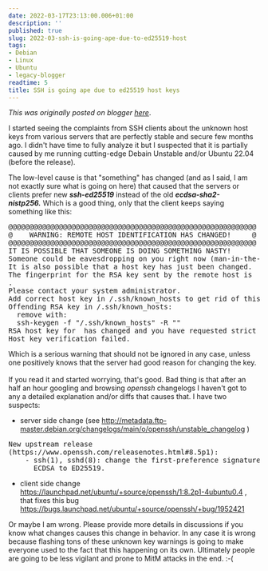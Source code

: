 ```yaml
---
date: 2022-03-17T23:13:00.006+01:00
description: ''
published: true
slug: 2022-03-ssh-is-going-ape-due-to-ed25519-host
tags:
- Debian
- Linux
- Ubuntu
- legacy-blogger
readtime: 5
title: SSH is going ape due to ed25519 host keys
---
```


*This was originally posted on blogger [here](https://snarkybrill.blogspot.com/2022/03/ssh-is-going-ape-due-to-ed25519-host.html)*.

<p>I started seeing the complaints from SSH clients about the unknown host keys from various servers that are perfectly stable and secure few months ago. I didn't have time to fully analyze it but I suspected that it is partially caused by me running cutting-edge Debain Unstable and/or Ubuntu 22.04 (before the release).</p><p>The low-level cause is that "something" has changed (and as I said, I am not exactly sure what is going on here) that caused that the servers or clients prefer new&nbsp;<b><i>ssh-ed25519</i></b>&nbsp;instead of the old&nbsp;<i style="font-weight: bold;">ecdsa-sha2-nistp256.</i>&nbsp;Which is a good thing, only that the client keeps saying something like this:</p>
<pre>@@@@@@@@@@@@@@@@@@@@@@@@@@@@@@@@@@@@@@@@@@@@@@@@@@@@@@@@@@@
@&nbsp; &nbsp; WARNING: REMOTE HOST IDENTIFICATION HAS CHANGED!&nbsp; &nbsp; &nbsp;@
@@@@@@@@@@@@@@@@@@@@@@@@@@@@@@@@@@@@@@@@@@@@@@@@@@@@@@@@@@@
IT IS POSSIBLE THAT SOMEONE IS DOING SOMETHING NASTY!
Someone could be eavesdropping on you right now (man-in-the-middle attack)!
It is also possible that a host key has just been changed.
The fingerprint for the RSA key sent by the remote host is
.
Please contact your system administrator.
Add correct host key in /.ssh/known_hosts to get rid of this message.
Offending RSA key in /.ssh/known_hosts:
&nbsp; remove with:
&nbsp; ssh-keygen -f "/.ssh/known_hosts" -R ""
RSA host key for  has changed and you have requested strict checking.
Host key verification failed.
</pre>
<p>
Which is a serious warning that should not be ignored in any case, unless one positively knows that the server had good reason for changing the key.<br /><br />If you read it and started worrying, that's good. Bad thing is that after an half an hour googling and browsing <i>openssh</i> changelogs I haven't got to any a detailed explanation and/or diffs that causes that. I have two suspects:</p><p></p><ul style="text-align: left;"><li>server side change (see&nbsp;<a href="http://metadata.ftp-master.debian.org/changelogs/main/o/openssh/unstable_changelog">http://metadata.ftp-master.debian.org/changelogs/main/o/openssh/unstable_changelog</a>&nbsp;)</li></ul>
<pre style="text-align: left;">New upstream release
(https://www.openssh.com/releasenotes.html#8.5p1):
    - ssh(1), sshd(8): change the first-preference signature algorithm from
      ECDSA to ED25519.
</pre><ul style="text-align: left;"><li>client side change <a href="https://launchpad.net/ubuntu/+source/openssh/1:8.2p1-4ubuntu0.4">https://launchpad.net/ubuntu/+source/openssh/1:8.2p1-4ubuntu0.4</a> , that fixes this bug <a href="https://bugs.launchpad.net/ubuntu/+source/openssh/+bug/1952421">https://bugs.launchpad.net/ubuntu/+source/openssh/+bug/1952421</a></li></ul><div>Or maybe I am wrong. Please provide more details in discussions if you know what changes causes this change in behavior. In any case it is wrong because flashing tons of these unknown key warnings is going to make everyone used to the fact that this happening on its own. Ultimately people are going to be less vigilant and prone to MitM attacks in the end. :-(</div>